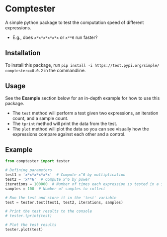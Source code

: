 # Comptester
A simple python package to test the computation speed of different expressions.
 - E.g., does `x*x*x*x*x*x` or `x**6` run faster?

## Installation
To install this package, run `pip install -i https://test.pypi.org/simple/ comptester==0.0.2` in the commandline.

## Usage
See the **Example** section below for an in-depth example for how to use this package.
 - The `test` method will perform a test given two expressions, an iteration count, and a sample count.
 - The `tprint` method will print the data from the test.
 - The `plot` method will plot the data so you can see visually how the expressions compare against each other and a control.

## Example
```py
from comptester import tester

# Defining parameters
test1 = 'x*x*x*x*x*x'  # Compute x^6 by multiplication
test2 = 'x**6'  # Compute x^6 by power
iterations = 100000  # Number of times each expression is tested in a sample
samples = 100  # Number of samples to collect

# Run the test and store it in the 'test' variable
test = tester.test(test1, test2, iterations, samples)

# Print the test results to the console
# tester.tprint(test)

# Plot the test results
tester.plot(test)
```
